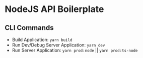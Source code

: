 # NodeJS API Boilerplate

## CLI Commands

- Build Application: `yarn build`
- Run Dev/Debug Server Application: `yarn dev`
- Run Server Application: `yarn prod:node` || `yarn prod:ts-node`
